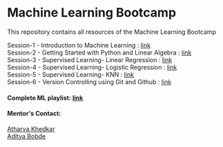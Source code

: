 # Machine Learning Bootcamp
This repository contains all resources of the Machine Learning Bootcamp


Session-1 - Introduction to Machine Learning : <a href= "https://youtu.be/BGUnwC9XFN4">link</a> <br>
Session-2 - Getting Started with Python and Linear Algebra : <a href= "https://www.youtube.com/watch?v=fzyey75kbQQ">link</a> <br>
Session-3 - Supervised Learning- Linear Regression : <a href= "https://www.youtube.com/watch?v=MrbbYLEET8s">link</a> <br>
Session-4 - Supervised Learning- Logistic Regression : <a href= "https://youtu.be/Sn39TShr7IU">link</a> <br>
Session-5 - Supervised Learning- KNN  : <a href= "https://youtu.be/Sn39TShr7IU">link</a> <br>
Session-6 - Version Controlling using Git and Github  : <a href= "https://youtu.be/Sn39TShr7IU">link</a> <br>






#### Complete ML playlist: <a href= "https://www.youtube.com/playlist?list=PLZoZvonWUILQ5NYE-vBPOsNbqANd-27LI">link</a>






#### Mentor's Contact:

 <a href="https://linktr.ee/atharvakhedkar" target="_blank">Atharva Khedkar</a> <br>
 <a href="https://linktr.ee/Adityabobde" target="_blank">Aditya Bobde</a>
